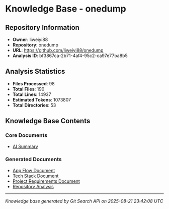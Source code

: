 # Knowledge Base - onedump

## Repository Information
- **Owner**: liweiyi88
- **Repository**: onedump
- **URL**: https://github.com/liweiyi88/onedump
- **Analysis ID**: bf3867ca-2b71-4af4-95c2-ca97e77ba8b5

## Analysis Statistics
- **Files Processed**: 98
- **Total Files**: 190
- **Total Lines**: 14937
- **Estimated Tokens**: 1073807
- **Total Directories**: 53

## Knowledge Base Contents

### Core Documents
- [AI Summary](summary.md)

### Generated Documents
- [App Flow Document](app_flow_document.md)
- [Tech Stack Document](tech_stack_document.md)
- [Project Requirements Document](project_requirements_document.md)
- [Repository Analysis](repository_analysis.md)

---
*Knowledge base generated by Git Search API on 2025-08-21 23:42:08 UTC*
